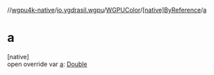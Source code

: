//[wgpu4k-native](../../../../index.md)/[io.ygdrasil.wgpu](../../index.md)/[WGPUColor](../index.md)/[[native]ByReference](index.md)/[a](a.md)

# a

[native]\
open override var [a](a.md): [Double](https://kotlinlang.org/api/core/kotlin-stdlib/kotlin/-double/index.html)